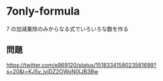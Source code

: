 # 7only-formula
7 の加減乗除のみからなる式でいろいろな数を作る

## 問題
https://twitter.com/e869120/status/1518334158023581699?s=20&t=KJ5y_iyjDZ2OWoNIXJB3Bw
